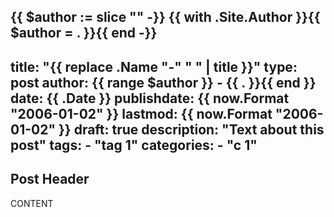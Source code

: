 {{ $author := slice "" -}}
{{ with .Site.Author }}{{ $author = . }}{{ end -}}
---
title: "{{ replace .Name "-" " " | title }}"
type: post
author: {{ range $author }}
    - {{ . }}{{ end }} 
date: {{ .Date }}
publishdate: {{ now.Format "2006-01-02" }}
lastmod: {{ now.Format "2006-01-02" }}
draft: true
description: "Text about this post"
tags:
    - "tag 1"
categories:
    - "c 1"
---

## Post Header

CONTENT
